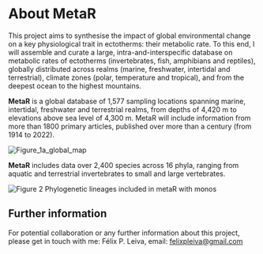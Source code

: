 # About MetaR

This project aims to synthesise the impact of global environmental change on a key physiological trait in ectotherms: their metabolic rate. To this end, I will assemble and curate a large, intra-and-interspecific database on metabolic rates of ectotherms (invertebrates, fish, amphibians and reptiles), globally distributed across realms (marine, freshwater, intertidal and terrestrial), climate zones (polar, temperature and tropical), and from the deepest ocean to the highest mountains.

**MetaR** is a global database of 1,577 sampling locations spanning marine, intertidal, freshwater and terrestrial realms, from depths of 4,420 m to elevations above sea level of 4,300 m. MetaR will include information from more than 1800 primary articles, published over more than a century (from 1914 to 2022).

![Figure_1a_global_map](https://github.com/felixpleiva/MetaR/assets/57069034/1e78ad9b-6007-474d-becd-1df8e1454d41)


**MetaR** includes data over 2,400 species across 16 phyla, ranging from aquatic and terrestrial invertebrates to small and large vertebrates.

![Figure 2 Phylogenetic lineages included in metaR with monos](https://user-images.githubusercontent.com/57069034/175792168-6eb97aa8-796a-4ccf-97b5-8d71e0709df3.png)

## Further information
For potential collaboration or any further information about this project, please get in touch with me: Félix P. Leiva, email: felixpleiva@gmail.com
